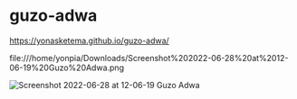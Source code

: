 # guzo-adwa

 https://yonasketema.github.io/guzo-adwa/
 
file:///home/yonpia/Downloads/Screenshot%202022-06-28%20at%2012-06-19%20Guzo%20Adwa.png

![Screenshot 2022-06-28 at 12-06-19 Guzo Adwa](https://user-images.githubusercontent.com/103140237/176140696-6ccfb0f9-b95b-4a76-b6b9-5deb110dfa71.png)

